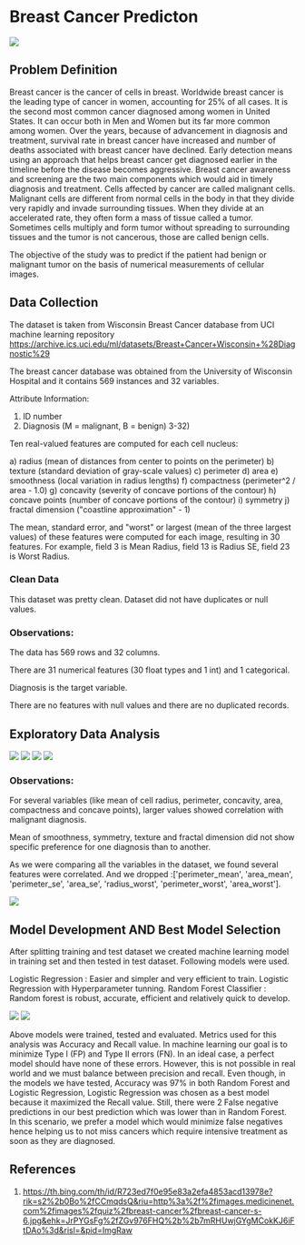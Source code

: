 # Breast Cancer Predicton

 <img src = "Images/1.jfif" >

## Problem Definition
Breast cancer is the cancer of cells in breast. Worldwide breast cancer is the leading type of cancer in women, accounting for 25% of all cases.  It is the second most common cancer diagnosed among women in United States. It can occur both in Men and Women but its far more common among women. Over the years, because of advancement in diagnosis and treatment, survival rate in breast cancer have increased and number of deaths associated with breast cancer have declined. Early detection means using an approach that helps breast cancer get diagnosed earlier in the timeline before the disease becomes aggressive. Breast cancer awareness and screening are the two main components which would aid in timely diagnosis and treatment. 
Cells affected by cancer are called malignant cells. Malignant cells are different from normal cells in the body in that they divide very rapidly and invade surrounding tissues. When they divide at an accelerated rate, they often form a mass of tissue called a tumor. Sometimes cells multiply and form tumor without spreading to surrounding tissues and the tumor is not cancerous, those are called benign cells.

The objective of the study was to predict if the patient had benign or malignant tumor on the basis of numerical measurements of cellular images.  

## Data Collection

The dataset is taken from Wisconsin Breast Cancer database from UCI machine learning repository https://archive.ics.uci.edu/ml/datasets/Breast+Cancer+Wisconsin+%28Diagnostic%29

The breast cancer database was obtained from the University of Wisconsin Hospital and it contains 569 instances and 32 variables.  

Attribute Information:

1) ID number
2) Diagnosis (M = malignant, B = benign)
3-32)

Ten real-valued features are computed for each cell nucleus:

a) radius (mean of distances from center to points on the perimeter)
b) texture (standard deviation of gray-scale values)
c) perimeter
d) area
e) smoothness (local variation in radius lengths)
f) compactness (perimeter^2 / area - 1.0)
g) concavity (severity of concave portions of the contour)
h) concave points (number of concave portions of the contour)
i) symmetry
j) fractal dimension ("coastline approximation" - 1)

The mean, standard error, and "worst" or largest (mean of the three
largest values) of these features were computed for each image,
resulting in 30 features.  For example, field 3 is Mean Radius, field
13 is Radius SE, field 23 is Worst Radius.

### Clean Data
 This dataset was pretty clean. Dataset did not have duplicates or null values.
### Observations:
The data has 569 rows and 32 columns.

There are 31 numerical features (30 float types and 1 int) and 1 categorical.

Diagnosis is the target variable.

There are no features with null values and there are no duplicated records.

## Exploratory Data Analysis

<img src = "Images/2.PNG" >

<img src = "Images/3.PNG" >

<img src = "Images/4.PNG" >

<img src = "Images/5.PNG" >



### Observations:
For several variables (like mean of cell radius, perimeter, concavity, area, compactness and concave points), larger values showed correlation with malignant diagnosis.

Mean of smoothness, symmetry, texture and fractal dimension did not show specific preference for one diagnosis than to another.

As we were comparing all the variables in the dataset, we found several features were correlated. And we dropped :['perimeter_mean', 'area_mean', 'perimeter_se', 'area_se', 'radius_worst', 'perimeter_worst', 'area_worst'].

<img src = "Images/6.PNG" >

## Model Development AND Best Model Selection

After splitting training and test dataset we created machine learning model in training set and then tested in test dataset. Following models were used.

Logistic Regression : Easier and simpler and very efficient to train.
Logistic Regression with Hyperparameter tunning.
Random Forest Classifier : Random forest is robust, accurate, efficient and relatively quick to develop.

<img src = "Images/7.PNG" >

<img src = "Images/8.PNG" >

Above  models were trained, tested and evaluated. Metrics used for this analysis was Accuracy and Recall value. In machine learning our goal is to minimize Type I (FP) and Type II errors (FN). In an ideal case, a perfect model should have none of these errors. However, this is not possible in real world and we must balance between precision and recall. Even though, in the models we have tested, Accuracy was 97% in both Random Forest and Logistic Regression, Logistic Regression was chosen as a best model because it maximized the Recall value. Still, there were 2 False negative predictions in our best prediction which was lower than in Random Forest. In this scenario, we prefer a model which would minimize false negatives hence helping us to not miss cancers which require intensive treatment as soon as they are diagnosed. 



## References
1. https://th.bing.com/th/id/R723ed7f0e95e83a2efa4853acd13978e?rik=s2%2b0Bo%2fCCmqdsQ&riu=http%3a%2f%2fimages.medicinenet.com%2fimages%2fquiz%2fbreast-cancer%2fbreast-cancer-s-6.jpg&ehk=JrPYGsFg%2fZGv976FHQ%2b%2b7mRHUwjGYgMCokKJ6iFtDAo%3d&risl=&pid=ImgRaw
